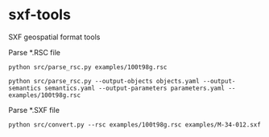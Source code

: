 # sxf-tools
SXF geospatial format tools

Parse *.RSC file

    python src/parse_rsc.py examples/100t98g.rsc

    python src/parse_rsc.py --output-objects objects.yaml --output-semantics semantics.yaml --output-parameters parameters.yaml -- examples/100t98g.rsc

Parse *.SXF file

    python src/convert.py --rsc examples/100t98g.rsc examples/M-34-012.sxf
